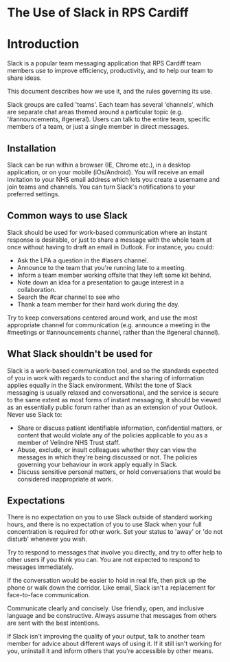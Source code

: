 # The Use of Slack in RPS Cardiff

# Introduction
Slack is a popular team messaging application that RPS Cardiff team members use to improve efficiency, productivity, and to help our team to share ideas. 

This document describes how we use it, and the rules governing its use.

Slack groups are called 'teams'. Each team has several 'channels', which are separate chat areas themed around a particular topic (e.g. '#announcements, #general). Users can talk to the entire team, specific members of a team, or just a single member in direct messages. 

## Installation

Slack can be run within a browser (IE, Chrome etc.), in a desktop application, or on your mobile (iOs/Android). You will receive an email invitation to your NHS email address which lets you create a username and join teams and channels. You can turn Slack's notifications to your preferred settings.

## Common ways to use Slack

Slack should be used for work-based communication where an instant response is desirable, or just to share a message with the whole team at once without having to draft an email in Outlook. For instance, you could:

- Ask the LPA a question in the #lasers channel.
- Announce to the team that you're running late to a meeting.
- Inform a team member working offsite that they left some kit behind.
- Note down an idea for a presentation to gauge interest in a collaboration.
- Search the #car channel to see who 
- Thank a team member for their hard work during the day.

Try to keep conversations centered around work, and use the most appropriate channel for communication (e.g. announce a meeting in the #meetings or #announcements channel, rather than the #general channel).

## What Slack shouldn't be used for

Slack is a work-based communication tool, and so the standards expected of you in work with regards to conduct and the sharing of information applies equally in the Slack environment. Whilst the tone of Slack messaging is usually relaxed and conversational, and the service is secure to the same extent as most forms of instant messaging, it should be viewed as an essentially public forum rather than as an extension of your Outlook. Never use Slack to:

- Share or discuss patient identifiable information, confidential matters, or content that would violate any of the policies applicable to you as a member of Velindre NHS Trust staff.
- Abuse, exclude, or insult colleagues whether they can view the messages in which they're being discussed or not. The policies governing your behaviour in work apply equally in Slack.
- Discuss sensitive personal matters, or hold conversations that would be considered inappropriate at work.

## Expectations

There is no expectation on you to use Slack outside of standard working hours, and there is no expectation of you to use Slack when your full concentration is required for other work. Set your status to 'away' or 'do not disturb' whenever you wish.

Try to respond to messages that involve you directly, and try to offer help to other users if you think you can. You are not expected to respond to messages immediately.

If the conversation would be easier to hold in real life, then pick up the phone or walk down the corridor. Like email, Slack isn't a replacement for face-to-face communication.

Communicate clearly and concisely. Use friendly, open, and inclusive language and be constructive. Always assume that messages from others are sent with the best intentions.

If Slack isn't improving the quality of your output, talk to another team member for advice about different ways of using it. If it still isn't working for you, uninstall it and inform others that you're accessible by other means.









